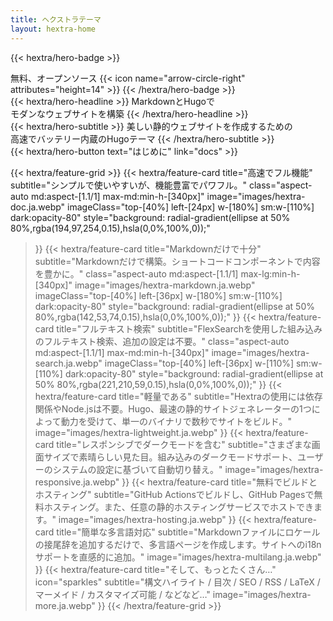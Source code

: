 ```yaml
---
title: ヘクストラテーマ
layout: hextra-home
---
```


{{< hextra/hero-badge >}}
  <div class="w-2 h-2 rounded-full bg-primary-400"></div>
  <span>無料、オープンソース</span>
  {{< icon name="arrow-circle-right" attributes="height=14" >}}
{{< /hextra/hero-badge >}}

<div class="mt-6 mb-6">
{{< hextra/hero-headline >}}
  MarkdownとHugoで<br class="sm:block hidden" />モダンなウェブサイトを構築
{{< /hextra/hero-headline >}}
</div>

<div class="mb-12">
{{< hextra/hero-subtitle >}}
  美しい静的ウェブサイトを作成するための<br class="sm:block hidden" />高速でバッテリー内蔵のHugoテーマ
{{< /hextra/hero-subtitle >}}
</div>

<div class="mb-6">
{{< hextra/hero-button text="はじめに" link="docs" >}}
</div>

<div class="mt-6"></div>

{{< hextra/feature-grid >}}
  {{< hextra/feature-card
    title="高速でフル機能"
    subtitle="シンプルで使いやすいが、機能豊富でパワフル。"
    class="aspect-auto md:aspect-[1.1/1] max-md:min-h-[340px]"
    image="images/hextra-doc.ja.webp"
    imageClass="top-[40%] left-[24px] w-[180%] sm:w-[110%] dark:opacity-80"
    style="background: radial-gradient(ellipse at 50% 80%,rgba(194,97,254,0.15),hsla(0,0%,100%,0));"
  >}}
  {{< hextra/feature-card
    title="Markdownだけで十分"
    subtitle="Markdownだけで構築。ショートコードコンポーネントで内容を豊かに。"
    class="aspect-auto md:aspect-[1.1/1] max-lg:min-h-[340px]"
    image="images/hextra-markdown.ja.webp"
    imageClass="top-[40%] left-[36px] w-[180%] sm:w-[110%] dark:opacity-80"
    style="background: radial-gradient(ellipse at 50% 80%,rgba(142,53,74,0.15),hsla(0,0%,100%,0));"
  >}}
  {{< hextra/feature-card
    title="フルテキスト検索"
    subtitle="FlexSearchを使用した組み込みのフルテキスト検索、追加の設定は不要。"
    class="aspect-auto md:aspect-[1.1/1] max-md:min-h-[340px]"
    image="images/hextra-search.ja.webp"
    imageClass="top-[40%] left-[36px] w-[110%] sm:w-[110%] dark:opacity-80"
    style="background: radial-gradient(ellipse at 50% 80%,rgba(221,210,59,0.15),hsla(0,0%,100%,0));"
  >}}
  {{< hextra/feature-card
    title="軽量である"
    subtitle="Hextraの使用には依存関係やNode.jsは不要。Hugo、最速の静的サイトジェネレーターの1つによって動力を受けて、単一のバイナリで数秒でサイトをビルド。"
    image="images/hextra-lightweight.ja.webp"
  >}}
  {{< hextra/feature-card
    title="レスポンシブでダークモードを含む"
    subtitle="さまざまな画面サイズで素晴らしい見た目。組み込みのダークモードサポート、ユーザーのシステムの設定に基づいて自動切り替え。"
    image="images/hextra-responsive.ja.webp"
  >}}
  {{< hextra/feature-card
    title="無料でビルドとホスティング"
    subtitle="GitHub Actionsでビルドし、GitHub Pagesで無料ホスティング。また、任意の静的ホスティングサービスでホストできます。"
    image="images/hextra-hosting.ja.webp"
  >}}
  {{< hextra/feature-card
    title="簡単な多言語対応"
    subtitle="Markdownファイルにロケールの接尾辞を追加するだけで、多言語ページを作成します。サイトへのi18nサポートを直感的に追加。"
    image="images/hextra-multilang.ja.webp"
  >}}
  {{< hextra/feature-card
    title="そして、もっとたくさん…"
    icon="sparkles"
    subtitle="構文ハイライト / 目次 / SEO / RSS / LaTeX / マーメイド / カスタマイズ可能 / などなど…"
    image="images/hextra-more.ja.webp"
  >}}
{{< /hextra/feature-grid >}}

